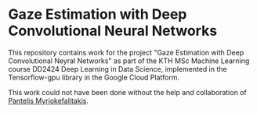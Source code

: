 # Gaze Estimation with Deep Convolutional Neural Networks

This repository contains work for the project "Gaze Estimation with Deep Convolutional Neyral Networks" as part of the KTH MSc Machine Learning course DD2424 Deep Learning in Data Science, implemented in the Tensorflow-gpu library in the Google Cloud Platform.  

This work could not have been done without the help and collaboration of [Pantelis Myriokefalitakis](https://github.com/pantelismyr).

